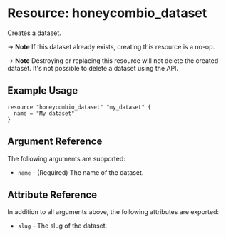 # Resource: honeycombio_dataset

Creates a dataset.

-> **Note** If this dataset already exists, creating this resource is a no-op.

-> **Note** Destroying or replacing this resource will not delete the created dataset. It's not possible to delete a dataset using the API.

## Example Usage

```hcl
resource "honeycombio_dataset" "my_dataset" {
  name = "My dataset"
}
```

## Argument Reference

The following arguments are supported:

* `name` - (Required) The name of the dataset.

## Attribute Reference

In addition to all arguments above, the following attributes are exported:

* `slug` - The slug of the dataset.
